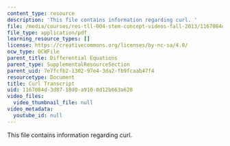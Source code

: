 ```yaml
---
content_type: resource
description: 'This file contains information regarding curl. '
file: /media/courses/res-tll-004-stem-concept-videos-fall-2013/1167084d3d8718d0a9100d12b663a628_MITRES_TLL-004F13_Curl.pdf
file_type: application/pdf
learning_resource_types: []
license: https://creativecommons.org/licenses/by-nc-sa/4.0/
ocw_type: OCWFile
parent_title: Differential Equations
parent_type: SupplementalResourceSection
parent_uid: 7e7fcfb2-1302-97e4-3da2-fb9fcaab47f4
resourcetype: Document
title: Curl Transcript
uid: 1167084d-3d87-18d0-a910-0d12b663a628
video_files:
  video_thumbnail_file: null
video_metadata:
  youtube_id: null
---
```

This file contains information regarding curl. 